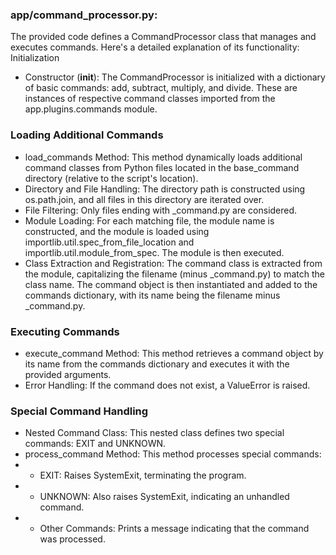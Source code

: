 ### app/command_processor.py:
The provided code defines a CommandProcessor class that manages and executes commands. Here's a detailed explanation of its functionality:
Initialization
- Constructor (__init__): The CommandProcessor is initialized with a dictionary of basic commands: add, subtract, multiply, and divide. These are instances of respective command classes imported from the app.plugins.commands module.
### Loading Additional Commands ###
- load_commands Method: This method dynamically loads additional command classes from Python files located in the base_command directory (relative to the script's location).
- Directory and File Handling: The directory path is constructed using os.path.join, and all files in this directory are iterated over.
- File Filtering: Only files ending with _command.py are considered.
- Module Loading: For each matching file, the module name is constructed, and the module is loaded using importlib.util.spec_from_file_location and importlib.util.module_from_spec. The module is then executed.
- Class Extraction and Registration: The command class is extracted from the module, capitalizing the filename (minus _command.py) to match the class name. The command object is then instantiated and added to the commands dictionary, with its name being the filename minus _command.py.
### Executing Commands
- execute_command Method: This method retrieves a command object by its name from the commands dictionary and executes it with the provided arguments.
- Error Handling: If the command does not exist, a ValueError is raised.

### Special Command Handling
- Nested Command Class: This nested class defines two special commands: EXIT and UNKNOWN.
- process_command Method: This method processes special commands:
- - EXIT: Raises SystemExit, terminating the program.
- - UNKNOWN: Also raises SystemExit, indicating an unhandled command.
- - Other Commands: Prints a message indicating that the command was processed.
